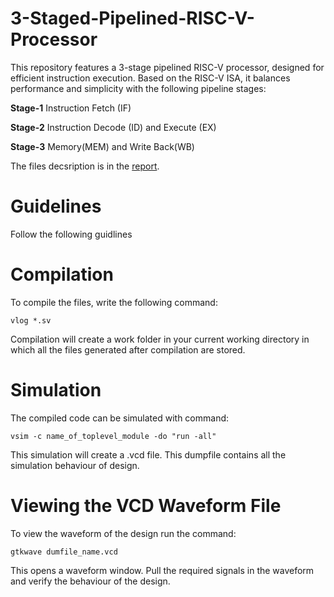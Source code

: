 # 3-Staged-Pipelined-RISC-V-Processor
This repository features a 3-stage pipelined RISC-V processor, designed for efficient instruction execution. Based on the RISC-V ISA, it balances performance and simplicity with the following pipeline stages:

**Stage-1** Instruction Fetch (IF)

**Stage-2** Instruction Decode (ID) and Execute (EX)

**Stage-3** Memory(MEM) and Write Back(WB)

The files decsription is in the [report](https://github.com/Sheikh-Khansa/3-Staged-Pipelined-RISC-V-Processor/blob/main/Report.pdf).

# Guidelines
Follow the following guidlines

# Compilation
To compile the files, write the following command:

`vlog *.sv `

Compilation will create a work folder in your current working directory in which all the files generated after compilation are stored.

# Simulation
The compiled code can be simulated with command:

`vsim -c name_of_toplevel_module -do "run -all"`

This simulation will create a .vcd file. This dumpfile contains all the simulation behaviour of design.

# Viewing the VCD Waveform File
To view the waveform of the design run the command:

`gtkwave dumfile_name.vcd`

This opens a waveform window. Pull the required signals in the waveform and verify the behaviour of the design.
